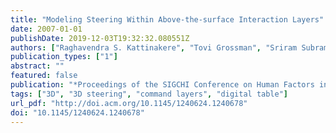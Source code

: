 ```yaml
---
title: "Modeling Steering Within Above-the-surface Interaction Layers"
date: 2007-01-01
publishDate: 2019-12-03T19:32:32.080551Z
authors: ["Raghavendra S. Kattinakere", "Tovi Grossman", "Sriram Subramanian"]
publication_types: ["1"]
abstract: ""
featured: false
publication: "*Proceedings of the SIGCHI Conference on Human Factors in Computing Systems*"
tags: ["3D", "3D steering", "command layers", "digital table"]
url_pdf: "http://doi.acm.org/10.1145/1240624.1240678"
doi: "10.1145/1240624.1240678"
---
```


